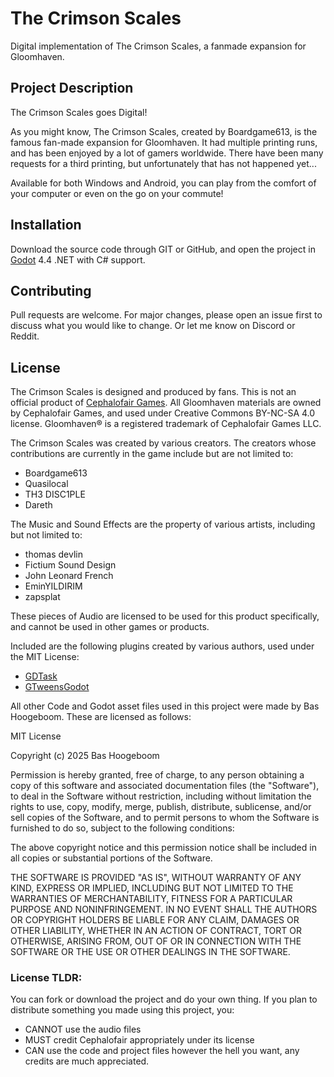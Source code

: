 # The Crimson Scales
Digital implementation of The Crimson Scales, a fanmade expansion for Gloomhaven.

## Project Description
The Crimson Scales goes Digital!

As you might know, The Crimson Scales, created by Boardgame613, is the famous fan-made expansion for Gloomhaven. It had multiple printing runs, and has been enjoyed by a lot of gamers worldwide. There have been many requests for a third printing, but unfortunately that has not happened yet...

Available for both Windows and Android, you can play from the comfort of your computer or even on the go on your commute!

## Installation
Download the source code through GIT or GitHub, and open the project in [Godot](https://godotengine.org/) 4.4 .NET with C# support.

## Contributing

Pull requests are welcome. For major changes, please open an issue first to discuss what you would like to change. Or let me know on Discord or Reddit.

## License
The Crimson Scales is designed and produced by fans. This is not an official product of [Cephalofair Games](https://cephalofair.com/). All Gloomhaven materials are owned by Cephalofair Games, and used under Creative Commons BY-NC-SA 4.0 license.
Gloomhaven® is a registered trademark of Cephalofair Games LLC.

The Crimson Scales was created by various creators. The creators whose contributions are currently in the game include but are not limited to:
- Boardgame613
- Quasilocal
- TH3 DISC1PLE
- Dareth

The Music and Sound Effects are the property of various artists, including but not limited to:
- thomas devlin
- Fictium Sound Design
- John Leonard French
- EminYILDIRIM
- zapsplat

These pieces of Audio are licensed to be used for this product specifically, and cannot be used in other games or products.

Included are the following plugins created by various authors, used under the MIT License:
- [GDTask](https://github.com/Fractural/GDTask)
- [GTweensGodot](https://github.com/Guillemsc/GTweensGodot)

All other Code and Godot asset files used in this project were made by Bas Hoogeboom. These are licensed as follows:

MIT License

Copyright (c) 2025 Bas Hoogeboom

Permission is hereby granted, free of charge, to any person obtaining a copy
of this software and associated documentation files (the "Software"), to deal
in the Software without restriction, including without limitation the rights
to use, copy, modify, merge, publish, distribute, sublicense, and/or sell
copies of the Software, and to permit persons to whom the Software is
furnished to do so, subject to the following conditions:

The above copyright notice and this permission notice shall be included in all
copies or substantial portions of the Software.

THE SOFTWARE IS PROVIDED "AS IS", WITHOUT WARRANTY OF ANY KIND, EXPRESS OR
IMPLIED, INCLUDING BUT NOT LIMITED TO THE WARRANTIES OF MERCHANTABILITY,
FITNESS FOR A PARTICULAR PURPOSE AND NONINFRINGEMENT. IN NO EVENT SHALL THE
AUTHORS OR COPYRIGHT HOLDERS BE LIABLE FOR ANY CLAIM, DAMAGES OR OTHER
LIABILITY, WHETHER IN AN ACTION OF CONTRACT, TORT OR OTHERWISE, ARISING FROM,
OUT OF OR IN CONNECTION WITH THE SOFTWARE OR THE USE OR OTHER DEALINGS IN THE
SOFTWARE.

### License TLDR:
You can fork or download the project and do your own thing. If you plan to distribute something you made using this project, you:
- CANNOT use the audio files
- MUST credit Cephalofair appropriately under its license
- CAN use the code and project files however the hell you want, any credits are much appreciated.